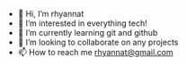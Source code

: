 - 👋 Hi, I’m rhyannat
- 👀 I’m interested in everything tech!
- 🌱 I’m currently learning git and github
- 💞️ I’m looking to collaborate on any projects
- 📫 How to reach me rhyannat@gmail.com

<!---
rhyannat/rhyannat is a ✨ special ✨ repository because its `README.md` (this file) appears on your GitHub profile.
You can click the Preview link to take a look at your changes.
--->
